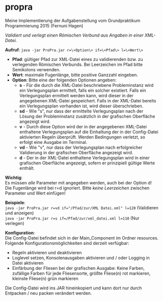 # propra
Meine Implementierung der Aufgabenstellung vom Grundpraktikum Programmierung 2015 (Fernuni Hagen)



_Validiert und verlegt einen Römischen Verbund aus Angaben in einer XML-Datei._

**Aufruf**: `java -jar ProPra.jar r=\<Option\> if=\<Pfad\> l=\<Wert\>`

- **Pfad**: gültiger Pfad zur XML-Datei eines zu validierenden bzw. zu verlegenden Römischen Verbunds. 
Bei Leerzeichen im Pfad bitte Semikolons verwenden.
- **Wert**: maximale Fugenlänge, bitte positive Ganzzahl eingeben.
- **Option**: Bitte eine der folgenden Optionen angeben:
	 * **s** - Für die durch die XML-Datei beschriebene Probleminstanz wird ein Verlegungsplan ermittelt, falls ein solcher existiert. 
	 	 Falls ein Verlegungsplan ermittelt werden kann, wird dieser in der angegebenen XML-Datei gespeichert. 
	 	 Falls in der XML-Datei bereits ein Verlegungsplan vorhanden ist, wird dieser überschrieben. 
	 * **sd** - Wie "s", nur dass der ermittelte Verlegungsplan nach der Lösung der Probleminstanz zusätzlich 
	 	 in der grafischen Oberfläche angezeigt wird. 
	 * **v** - 	 Durch diese Option wird der in der angegebenen XML-Datei enthaltene Verlegungsplan auf die Einhaltung der in
	 	 der Config-Datei aktivierten Regeln überprüft. Werden Bedingungen verletzt, so erfolgt eine Ausgabe im Terminal. 
	 * **vd** - Wie "v", nur dass der Verlegungsplan nach erfolgreicher Validierung in der grafischen Oberfläche angezeigt wird.
	 * **d** - Der in der XML-Datei enthaltene Verlegungsplan wird in einer grafischen Oberfläche angezeigt, 
	 	 sofern er prinzipiell gültige Werte enthält.

**Wichtig**: <br>
	 Es müssen *alle* Parameter mit angegeben werden, auch bei der Option d! Die Fugenlänge wird bei r=d ignoriert.
	 Bitte *keine Leerzeichen* zwischen Parameter und Wert einfügen!

**Beispiele**: <br>
 `java -jar ProPra.jar r=vd if="/Pfad/zur/XML Datei.xml" l=120` (Validieren und anzeigen) <br>
 `java -jar ProPra.jar r=s if=/Pfad/zur/xml_datei.xml l=110` (Nur verlegen) <br>

**Konfiguration**: <br>
Die Config-Datei befindet sich in der Main_Component im Ordner resources. Folgende Konfigurationsmöglichkeiten sind derzeit verfügbar:
- Regeln aktivieren und deaktivieren
- Loglevel setzen, Konsolenausgaben aktivieren und / oder Logging in Datei aktivieren
- Einfärbung der Fliesen bei der grafischen Ausgabe: Keine Farben, zufällige Farben für jede Fliesensorte, größte Fliese(n) rot markieren,
kleinste Fliese(n) grün markieren

Die Config-Datei wird ins JAR hineinkopiert und kann dort nur durch Entpacken / neu packen verändert werden. 

